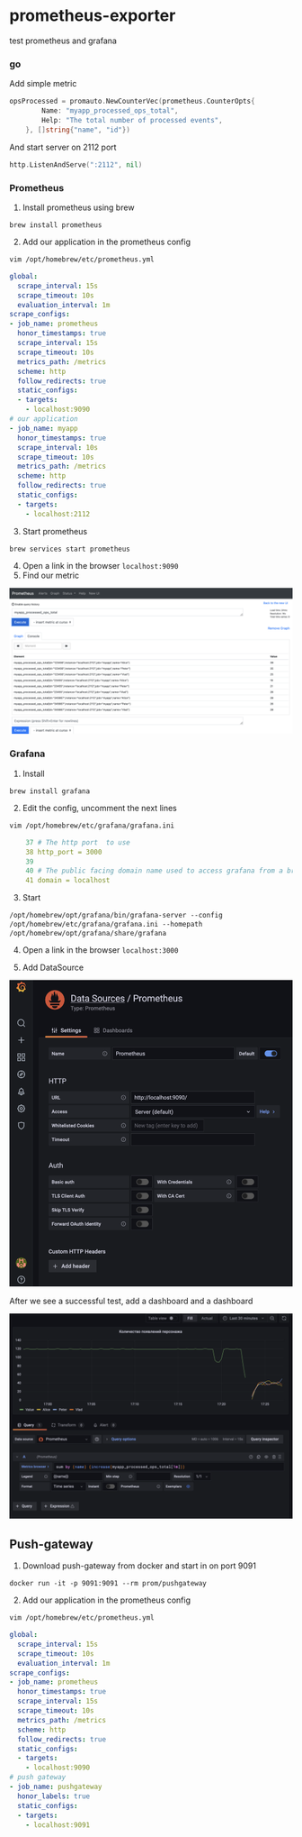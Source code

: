 # prometheus-exporter
test prometheus and grafana

### go
Add simple metric
```go
opsProcessed = promauto.NewCounterVec(prometheus.CounterOpts{
		Name: "myapp_processed_ops_total",
		Help: "The total number of processed events",
	}, []string{"name", "id"})
```
And start server on 2112 port
```go
http.ListenAndServe(":2112", nil)
```

### Prometheus
1) Install prometheus using brew
```shell
brew install prometheus
```
2) Add our application in the prometheus config
```shell
vim /opt/homebrew/etc/prometheus.yml
```
```yaml
global:
  scrape_interval: 15s
  scrape_timeout: 10s
  evaluation_interval: 1m
scrape_configs:
- job_name: prometheus
  honor_timestamps: true
  scrape_interval: 15s
  scrape_timeout: 10s
  metrics_path: /metrics
  scheme: http
  follow_redirects: true
  static_configs:
  - targets:
    - localhost:9090
# our application
- job_name: myapp
  honor_timestamps: true
  scrape_interval: 10s
  scrape_timeout: 10s
  metrics_path: /metrics
  scheme: http
  follow_redirects: true
  static_configs:
  - targets:
    - localhost:2112
```
3) Start prometheus
```shell
brew services start prometheus
```
4) Open a link in the browser `localhost:9090`
5) Find our metric

![1](https://github.com/elizarpif/prometheus-exporter/blob/develop/screens/prometheus.png)


### Grafana
1) Install
```shell
brew install grafana
```
2) Edit the config, uncomment the next lines
```shell
vim /opt/homebrew/etc/grafana/grafana.ini
```
```yaml
    37 # The http port  to use
    38 http_port = 3000
    39
    40 # The public facing domain name used to access grafana from a browser
    41 domain = localhost
```
3) Start
```shell
/opt/homebrew/opt/grafana/bin/grafana-server --config /opt/homebrew/etc/grafana/grafana.ini --homepath /opt/homebrew/opt/grafana/share/grafana
```

4) Open a link in the browser `localhost:3000`

5) Add DataSource

![2](https://github.com/elizarpif/prometheus-exporter/blob/develop/screens/grafana_add_data_source.png)

After we see a successful test, add a dashboard and a dashboard

![3](https://github.com/elizarpif/prometheus-exporter/blob/develop/screens/grafana_panel.png)

## Push-gateway
1) Download push-gateway from docker and start in on port 9091
```shell
docker run -it -p 9091:9091 --rm prom/pushgateway
```
2) Add our application in the prometheus config
```shell
vim /opt/homebrew/etc/prometheus.yml
```
```yaml
global:
  scrape_interval: 15s
  scrape_timeout: 10s
  evaluation_interval: 1m
scrape_configs:
- job_name: prometheus
  honor_timestamps: true
  scrape_interval: 15s
  scrape_timeout: 10s
  metrics_path: /metrics
  scheme: http
  follow_redirects: true
  static_configs:
  - targets:
    - localhost:9090
# push gateway
- job_name: pushgateway
  honor_labels: true
  static_configs:
  - targets:
    - localhost:9091
```
